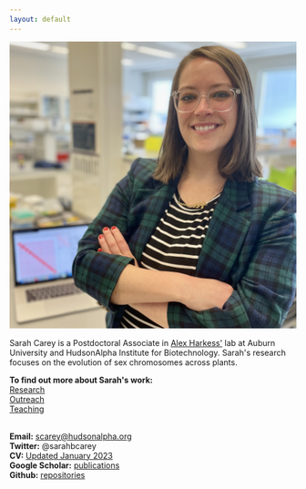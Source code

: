 ```yaml
---
layout: default
---
```


![Sarah](/Images/Carey_in_Lab.jpeg)


Sarah Carey is a Postdoctoral Associate in [Alex Harkess'](https://www.hudsonalpha.org/faculty/alex-harkess/) lab at Auburn University and HudsonAlpha Institute for Biotechnology. Sarah's research focuses on the evolution of sex chromosomes across plants.<br/>

**To find out more about Sarah's work:**<br/>
[Research](./research.html)<br/>
[Outreach](./outreach.html)<br/>
[Teaching](./teaching.html)<br/><br/>



**Email:** scarey@hudsonalpha.org<br/>
**Twitter:** @sarahbcarey<br/>
**CV:** [Updated January 2023](./CV.html)<br/>
**Google Scholar:** [publications](https://scholar.google.com/citations?user=yIXDh60AAAAJ&hl=en)<br/>
**Github:** [repositories](https://github.com/sarahcarey)

